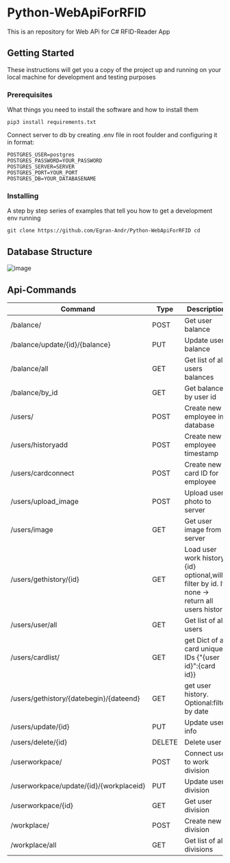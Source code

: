 # Python-WebApiForRFID
This is an repository for Web APi for C# RFID-Reader App

## Getting Started

These instructions will get you a copy of the project up and running on your local machine for development and testing purposes

### Prerequisites

What things you need to install the software and how to install them



```
pip3 install requirements.txt
```
Connect server to db by creating .env file in root foulder and configuring it in format:

```
POSTGRES_USER=postgres
POSTGRES_PASSWORD=YOUR_PASSWORD
POSTGRES_SERVER=SERVER
POSTGRES_PORT=YOUR_PORT
POSTGRES_DB=YOUR_DATABASENAME
```

### Installing

A step by step series of examples that tell you how to get a development env running

```
git clone https://github.com/Egran-Andr/Python-WebApiForRFID cd 
```

## Database Structure
![image](https://github.com/user-attachments/assets/dad9e1f4-5d4c-41d4-9d2b-0f4daee9b07b)

## Api-Commands
| Command  | Type | Description |
| ------------- | ------------- | ------------- |
| /balance/ | POST  | Get user balance|
| /balance/update/{id}/{balance} | PUT  | Update user balance  |
| /balance/all | GET  | Get list of all users balances |
| /balance/by_id | GET  | Get balance by user id |
| /users/ | POST  | Create new employee in database |
| /users/historyadd | POST  | Create new employee timestamp |
| /users/cardconnect | POST  | Create new card ID for employee |
| /users/upload_image | POST  | Upload user photo to server |
| /users/image | GET  | Get user image from server |
| /users/gethistory/{id} | GET | Load user work history.{id} optional,will filter by id. If none -> return all users history  |
| /users/user/all | GET | Get list of all users  |
| /users/cardlist/ | GET | get Dict of all card unique IDs {"{user id}":{card id}} |
| /users/gethistory/{datebegin}/{dateend} | GET | get user history. Optional:filter by date |
| /users/update/{id} | PUT | Update user info |
| /users/delete/{id} | DELETE | Delete user |
| /userworkpace/ | POST | Connect user to work division |
| /userworkpace/update/{id}/{workplaceid} | PUT | Update user division |
| /userworkpace/{id} | GET | Get user division |
| /workplace/ | POST | Create new division |
| /workplace/all | GET | Get list of all divisions |
